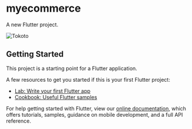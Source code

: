# myecommerce

A new Flutter project.

![Tokoto](https://user-images.githubusercontent.com/108322649/190510765-0bfbe416-dccb-4fb9-95e8-f5bb2bb9053a.jpg)


## Getting Started

This project is a starting point for a Flutter application.

A few resources to get you started if this is your first Flutter project:

- [Lab: Write your first Flutter app](https://flutter.dev/docs/get-started/codelab)
- [Cookbook: Useful Flutter samples](https://flutter.dev/docs/cookbook)

For help getting started with Flutter, view our
[online documentation](https://flutter.dev/docs), which offers tutorials,
samples, guidance on mobile development, and a full API reference.
